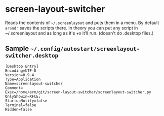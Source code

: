 screen-layout-switcher
======================

Reads the contents of `~/.screenlayout` and puts them in a menu.  By default
`arandr` saves the scripts there.  In theory you can put any script in ~/.screenlayout 
and as long as it's +x it'll run. (doesn't do .desktop files.)



## Sample `~/.config/autostart/screenlayout-switcher.desktop`

```
[Desktop Entry]
Encoding=UTF-8
Version=0.9.4
Type=Application
Name=screenlayout-switcher
Comment=
Exec=/home/erm/git/screen-layout-switcher/screenlayout-switcher.py
OnlyShowIn=XFCE;
StartupNotify=false
Terminal=false
Hidden=false

```



